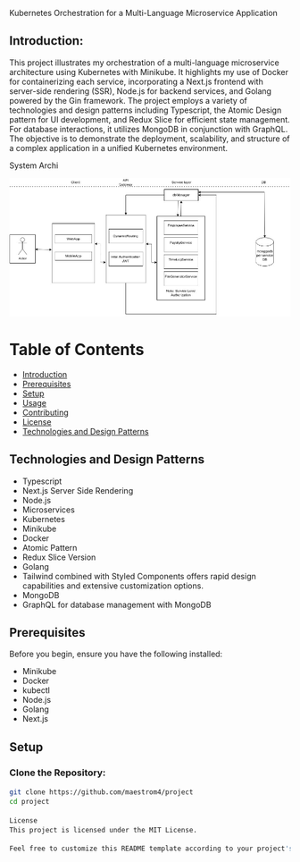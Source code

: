 Kubernetes Orchestration for a Multi-Language Microservice Application

## Introduction:
This project illustrates my orchestration of a multi-language microservice architecture using Kubernetes with Minikube. It highlights my use of Docker for containerizing each service, incorporating a Next.js frontend with server-side rendering (SSR), Node.js for backend services, and Golang powered by the Gin framework. The project employs a variety of technologies and design patterns including Typescript, the Atomic Design pattern for UI development, and Redux Slice for efficient state management. For database interactions, it utilizes MongoDB in conjunction with GraphQL. The objective is to demonstrate the deployment, scalability, and structure of a complex application in a unified Kubernetes environment.


System Archi


![GitHub Logo](https://github.com/maestrom4/Bundy-management-microservice/blob/develop/bundyRevamp.jpg?raw=true)


# Table of Contents
- [Introduction](#introduction)
- [Prerequisites](#prerequisites)
- [Setup](#setup)
- [Usage](#usage)
- [Contributing](#contributing)
- [License](#license)
- [Technologies and Design Patterns](#technologies-and-design-patterns)

## Technologies and Design Patterns
- Typescript
- Next.js Server Side Rendering
- Node.js
- Microservices
- Kubernetes
- Minikube
- Docker
- Atomic Pattern
- Redux Slice Version
- Golang
- Tailwind combined with Styled Components offers rapid design capabilities and extensive customization options.
- MongoDB
- GraphQL for database management with MongoDB

## Prerequisites
Before you begin, ensure you have the following installed:
- Minikube
- Docker
- kubectl
- Node.js
- Golang
- Next.js

## Setup
### Clone the Repository:
```bash
git clone https://github.com/maestrom4/project
cd project

License
This project is licensed under the MIT License.

Feel free to customize this README template according to your project's specific requirements and details.
